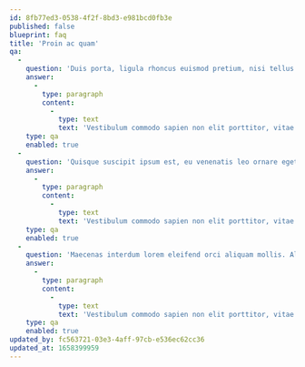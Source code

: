 ```yaml
---
id: 8fb77ed3-0538-4f2f-8bd3-e981bcd0fb3e
published: false
blueprint: faq
title: 'Proin ac quam'
qa:
  -
    question: 'Duis porta, ligula rhoncus euismod pretium, nisi tellus eleifend odio, luctus viverra sem?'
    answer:
      -
        type: paragraph
        content:
          -
            type: text
            text: 'Vestibulum commodo sapien non elit porttitor, vitae volutpat nibh mollis. Nulla porta risus id neque tempor, in efficitur justo imperdiet. Etiam a ex at ante tincidunt imperdiet. Nunc congue ex vel nisl viverra, sit amet aliquet lectus ullamcorper. Praesent luctus lacus non lorem elementum, eu tristique sapien suscipit. Sed bibendum, ipsum nec viverra malesuada, erat nisi sodales purus, eget hendrerit dui ligula eu enim. Ut non est nisi. Pellentesque tristique pretium dolor eu commodo. Proin iaculis nibh vitae lectus mollis bibendum. Quisque varius eget urna sit amet luctus. Suspendisse potenti. Curabitur ac placerat est, sit amet sodales risus. Pellentesque viverra dui auctor, ullamcorper turpis pharetra, facilisis quam.'
    type: qa
    enabled: true
  -
    question: 'Quisque suscipit ipsum est, eu venenatis leo ornare eget?'
    answer:
      -
        type: paragraph
        content:
          -
            type: text
            text: 'Vestibulum commodo sapien non elit porttitor, vitae volutpat nibh mollis. Nulla porta risus id neque tempor, in efficitur justo imperdiet. Etiam a ex at ante tincidunt imperdiet. Nunc congue ex vel nisl viverra, sit amet aliquet lectus ullamcorper. Praesent luctus lacus non lorem elementum, eu tristique sapien suscipit. Sed bibendum, ipsum nec viverra malesuada, erat nisi sodales purus, eget hendrerit dui ligula eu enim. Ut non est nisi. Pellentesque tristique pretium dolor eu commodo. Proin iaculis nibh vitae lectus mollis bibendum. Quisque varius eget urna sit amet luctus. Suspendisse potenti. Curabitur ac placerat est, sit amet sodales risus. Pellentesque viverra dui auctor, ullamcorper turpis pharetra, facilisis quam.'
    type: qa
    enabled: true
  -
    question: 'Maecenas interdum lorem eleifend orci aliquam mollis. Aliquam non rhoncus magna?'
    answer:
      -
        type: paragraph
        content:
          -
            type: text
            text: 'Vestibulum commodo sapien non elit porttitor, vitae volutpat nibh mollis. Nulla porta risus id neque tempor, in efficitur justo imperdiet. Etiam a ex at ante tincidunt imperdiet. Nunc congue ex vel nisl viverra, sit amet aliquet lectus ullamcorper. Praesent luctus lacus non lorem elementum, eu tristique sapien suscipit. Sed bibendum, ipsum nec viverra malesuada, erat nisi sodales purus, eget hendrerit dui ligula eu enim. Ut non est nisi. Pellentesque tristique pretium dolor eu commodo. Proin iaculis nibh vitae lectus mollis bibendum. Quisque varius eget urna sit amet luctus. Suspendisse potenti. Curabitur ac placerat est, sit amet sodales risus. Pellentesque viverra dui auctor, ullamcorper turpis pharetra, facilisis quam.'
    type: qa
    enabled: true
updated_by: fc563721-03e3-4aff-97cb-e536ec62cc36
updated_at: 1658399959
---
```

